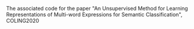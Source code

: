 The associated code for the paper "An Unsupervised Method for Learning Representations of Multi-word Expressions for Semantic Classification", COLING2020
